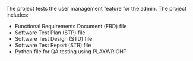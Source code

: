 The project tests the user management feature for the admin.
The project includes:
  - Functional Requirements Document (FRD) file
  - Software Test Plan (STP) file
  - Software Test Design (STD) file
  - Software Test Report (STR) file
  - Python file for QA testing using PLAYWRIGHT

